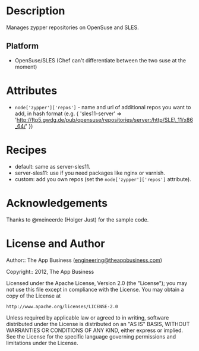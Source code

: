Description
===========

Manages zypper repositories on OpenSuse and SLES.

Platform
--------

* OpenSuse/SLES (Chef can't differentiate between the two suse at the moment)

Attributes
==========

* `node['zypper']['repos']` - name and url of additional repos you want to add, in hash format (e.g. { 'sles11-server' => 'http://ftp5.gwdg.de/pub/opensuse/repositories/server:/http/SLE\_11/x86_64/' })

Recipes
=======

* default: same as server-sles11.
* server-sles11: use if you need packages like nginx or varnish.
* custom: add you own repos (set the `node['zypper']['repos']` attribute).

Acknowledgements
======

Thanks to @meineerde (Holger Just) for the sample code.

License and Author
==================

Author:: The App Business (<engineering@theappbusiness.com>)

Copyright:: 2012, The App Business

Licensed under the Apache License, Version 2.0 (the "License");
you may not use this file except in compliance with the License.
You may obtain a copy of the License at

    http://www.apache.org/licenses/LICENSE-2.0

Unless required by applicable law or agreed to in writing, software
distributed under the License is distributed on an "AS IS" BASIS,
WITHOUT WARRANTIES OR CONDITIONS OF ANY KIND, either express or implied.
See the License for the specific language governing permissions and
limitations under the License.
